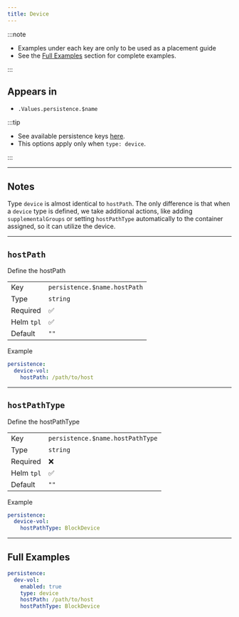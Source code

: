 ```yaml
---
title: Device
---
```


:::note

- Examples under each key are only to be used as a placement guide
- See the [Full Examples](/common/persistence/device#full-examples) section for complete examples.

:::

## Appears in

- `.Values.persistence.$name`

:::tip

- See available persistence keys [here](/common/persistence).
- This options apply only when `type: device`.

:::

---

## Notes

Type `device` is almost identical to `hostPath`. The only difference is that when a `device` type is defined,
we take additional actions, like adding `supplementalGroups` or setting `hostPathType` automatically
to the container assigned, so it can utilize the device.

---

## `hostPath`

Define the hostPath

|            |                              |
| ---------- | ---------------------------- |
| Key        | `persistence.$name.hostPath` |
| Type       | `string`                     |
| Required   | ✅                           |
| Helm `tpl` | ✅                           |
| Default    | `""`                         |

Example

```yaml
persistence:
  device-vol:
    hostPath: /path/to/host
```

---

## `hostPathType`

Define the hostPathType

|            |                                  |
| ---------- | -------------------------------- |
| Key        | `persistence.$name.hostPathType` |
| Type       | `string`                         |
| Required   | ❌                               |
| Helm `tpl` | ✅                               |
| Default    | `""`                             |

Example

```yaml
persistence:
  device-vol:
    hostPathType: BlockDevice
```

---

## Full Examples

```yaml
persistence:
  dev-vol:
    enabled: true
    type: device
    hostPath: /path/to/host
    hostPathType: BlockDevice
```
